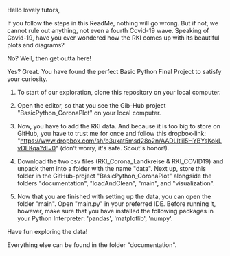 Hello lovely tutors,

If you follow the steps in this ReadMe, nothing will go wrong. But if not, we cannot rule out anything, 
not even a fourth Covid-19 wave.
Speaking of Covid-19, have you ever wondered how the RKI comes up with its beautiful plots and diagrams? 

No? Well, then get outta here!

Yes? Great. You have found the perfect Basic Python Final Project to satisfy your curiosity.

1. To start of our exploration, clone this repository on your local computer.

2. Open the editor, so that you see the Gib-Hub project "BasicPython_CoronaPlot" on your local computer.

3. Now, you have to add the RKI data. And because it is too big to store on GitHub, you have to trust me for once
   and follow this dropbox-link: 
   "https://www.dropbox.com/sh/b3uxat5msd28o2n/AADLltlil5HYBYsKokLvDEKqa?dl=0" (don't worry, it's safe. Scout's honor!).
   
4. Download the two csv files (RKI_Corona_Landkreise & RKI_COVID19) and unpack them into a folder with the name "data".
   Next up, store this folder in the GitHub-project "BasicPython_CoronaPlot" alongside the folders "documentation",
   "loadAndClean", "main", and "visualization".
   
5. Now that you are finished with setting up the data, you can open the folder "main".
   Open "main.py" in your preferred IDE. Before running it, however, make sure that you have installed the following 
   packages in your Python Interpreter: 'pandas', 'matplotlib', 'numpy'.
   
Have fun exploring the data!

Everything else can be found in the folder "documentation".